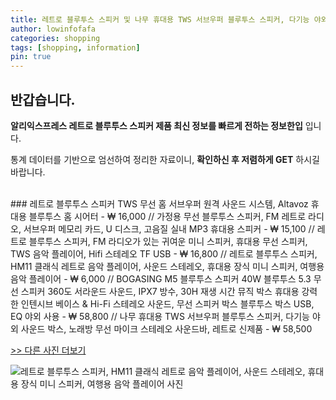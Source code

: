```yaml
---
title: 레트로 블루투스 스피커 및 나무 휴대용 TWS 서브우퍼 블루투스 스피커, 다기능 야외 사운드 박스, 노래방 무선 마이크 스테레오 사운드바, 레트로 신제품 
author: lowinfofafa
categories: shopping
tags: [shopping, information]
pin: true
---
```


## 반갑습니다. 

**알리익스프레스 레트로 블루투스 스피커 제품 최신 정보를 빠르게 전하는 정보한입** 입니다.

통계 데이터를 기반으로 엄선하여 정리한 자료이니, **확인하신 후 저렴하게 GET** 하시길 바랍니다.

<br >
### 레트로 블루투스 스피커 TWS 무선 홈 서브우퍼 원격 사운드 시스템, Altavoz 휴대용 블루투스 홈 시어터  - ₩ 16,000 // 가정용 무선 블루투스 스피커, FM 레트로 라디오, 서브우퍼 메모리 카드, U 디스크, 고음질 실내 MP3 휴대용 스피커  - ₩ 15,100 // 레트로 블루투스 스피커, FM 라디오가 있는 귀여운 미니 스피커, 휴대용 무선 스피커, TWS 음악 플레이어, Hifi 스테레오 TF USB  - ₩ 16,800 // 레트로 블루투스 스피커, HM11 클래식 레트로 음악 플레이어, 사운드 스테레오, 휴대용 장식 미니 스피커, 여행용 음악 플레이어  - ₩ 6,000 // BOGASING M5 블루투스 스피커 40W 블루투스 5.3 무선 스피커 360도 서라운드 사운드, IPX7 방수, 30H 재생 시간 뮤직 박스 휴대용 강력한 인텐시브 베이스 & Hi-Fi 스테레오 사운드, 무선 스피커 박스 블루투스 박스 USB, EQ 야외 사용  - ₩ 58,800 // 나무 휴대용 TWS 서브우퍼 블루투스 스피커, 다기능 야외 사운드 박스, 노래방 무선 마이크 스테레오 사운드바, 레트로 신제품  - ₩ 58,500

[>> 다른 사진 더보기](https://alongwithus.com/레트로블루투스스피커-1201)

![레트로 블루투스 스피커, HM11 클래식 레트로 음악 플레이어, 사운드 스테레오, 휴대용 장식 미니 스피커, 여행용 음악 플레이어  사진](https://ae04.alicdn.com/kf/Sdc6a9dda283a46c892f55889c7723b3as/Retro-Bluetooth-Speaker-HM11-Classical-Retro-Music-Player-Sound-Stereo-Portable-Decoration-Mini-Speakers-Travel-Music.jpg)
                        